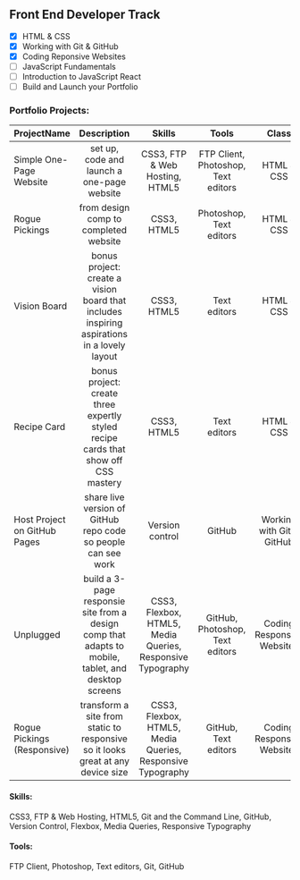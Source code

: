 ## Front End Developer Track ##
- [x] HTML & CSS
- [x] Working with Git & GitHub
- [x] Coding Reponsive Websites
- [ ] JavaScript Fundamentals
- [ ] Introduction to JavaScript React
- [ ] Build and Launch your Portfolio

### Portfolio Projects: ###
| ProjectName | Description | Skills | Tools | Class | Link |
|:--------|:-------:|:--------:|:--------:|:--------:|--------:|
| Simple One-Page Website | set up, code and launch a one-page website | CSS3, FTP & Web Hosting, HTML5 | FTP Client, Photoshop, Text editors | HTML & CSS | [Jubilee Austin](https://tiffin-filion.github.io/skillcrush/101-html-css/jubilee/index.html) |
| Rogue Pickings | from design comp to completed website | CSS3, HTML5 | Photoshop, Text editors | HTML & CSS | [Rogue Pickings](https://tiffin-filion.github.io/skillcrush/101-html-css/rogue/index.html) |
| Vision Board | bonus project: create a vision board that includes inspiring aspirations in a lovely layout | CSS3, HTML5 | Text editors | HTML & CSS | [2020 Vision Board](https://tiffin-filion.github.io/skillcrush/101-html-css/vision-board/index.html) |
| Recipe Card | bonus project: create three expertly styled recipe cards that show off CSS mastery | CSS3, HTML5 | Text editors | HTML & CSS | [Recipe Collection](https://tiffin-filion.github.io/skillcrush/101-html-css/recipes/index.html) |
| Host Project on GitHub Pages | share live version of GitHub repo code so people can see work | Version control | GitHub | Working with Git & GitHub | [GitHub Page](https://tiffin-filion.github.io/) |
| Unplugged | build a 3-page responsie site from a design comp that adapts to mobile, tablet, and desktop screens | CSS3, Flexbox, HTML5, Media Queries, Responsive Typography | GitHub, Photoshop, Text editors | Coding Responsive Websites | [Unplugged](https://tiffin-filion.github.io/skillcrush/206-responsive/unplugged/index.html) |
| Rogue Pickings (Responsive) | transform a site from static to responsive so it looks great at any device size | CSS3, Flexbox, HTML5, Media Queries, Responsive Typography | GitHub, Text editors | Coding Responsive Websites | [Rogue Pickings v2](https://tiffin-filion.github.io/skillcrush/206-responsive/rogue/index.html) |

#### Skills: ####
CSS3, FTP & Web Hosting, HTML5, Git and the Command Line, GitHub, Version Control, Flexbox, Media Queries, Responsive Typography

#### Tools: ####
FTP Client, Photoshop, Text editors, Git, GitHub